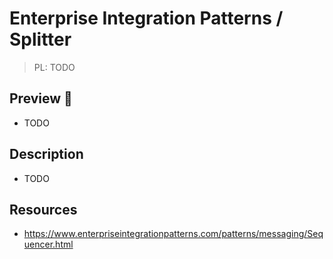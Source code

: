 # Enterprise Integration Patterns / Splitter

> PL: TODO

## Preview 🎉

- TODO

## Description

- TODO

## Resources

- <https://www.enterpriseintegrationpatterns.com/patterns/messaging/Sequencer.html>
